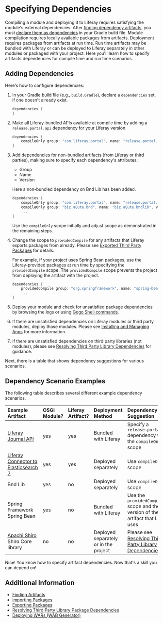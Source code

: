 # Specifying Dependencies

Compiling a module and deploying it to Liferay requires satisfying the module's external dependencies. After [finding dependency artifacts](../finding-artifacts.md), you must [declare them as dependencies](https://docs.gradle.org/current/userguide/declaring_dependencies.html) in your Gradle build file. Module compilation requires locally available packages from artifacts. Deployment requires packages from artifacts at run time. Run time artifacts may be bundled with Liferay or can be deployed to Liferay separately in other modules or packaged with your project. Here you'll learn how to specify artifacts dependencies for compile time and run time scenarios.

## Adding Dependencies

Here's how to configure dependencies:

1. In your Gradle build file (e.g., `build.Gradle`), declare a `dependencies` set, if one doesn't already exist.

    ```groovy
    dependencies {
    }
    ```

1. Make all Liferay-bundled APIs available at compile time by adding a `release.portal.api` dependency for your Liferay version.

    ```groovy
    dependencies {
        compileOnly group: "com.liferay.portal", name: "release.portal.api", version: "7.2.0"
    }
    ```

1. Add dependencies for non-bundled artifacts (from Liferay or third parties), making sure to specify each dependency's attributes:

    * Group
    * Name
    * Version

    Here a non-bundled dependency on Bnd Lib has been added.

    ```groovy
    dependencies {
        compileOnly group: "com.liferay.portal", name: "release.portal.api", version: "7.2.0"
        compileOnly group: "biz.aQute.bnd", name: "biz.aQute.bndlib", version: "3.5.0"
        ...
    }
    ```

    Use the `compileOnly` scope initially and adjust scope as demonstrated in the remaining steps.

1. Change the scope to `providedCompile` for any artifacts that Liferay exports packages from already. Please see [Exported Third Party Packages](../../reference/exported-third-party-packages.md) for details.

    For example, if your project uses Spring Bean packages, use the Liferay-provided packages at run time by specifying the `providedCompile` scope. The `providedCompile` scope prevents the project from deploying the artifact with the project.

    ```groovy
    dependencies {
        providedCompile group: "org.springframework", name: "spring-bean", version: "4.1.9"
        ...
    }
    ```

1. Deploy your module and check for unsatisfied package dependencies by browsing the logs or using [Gogo Shell commands](../using-the-gogo-shell.md).

1. If there are unsatisfied dependencies on Liferay modules or third party modules, deploy those modules. Please see [Installing and Managing Apps](../../../system-administration/installing-and-managing-apps/getting-started/installing-and-managing-apps.md) for more information.

1. If there are unsatisfied dependencies on third party libraries (not modules), please see [Resolving Third Party Library Dependencies](./resolving-third-party-library-dependencies.md) for guidance.

Next, there is a table that shows dependency suggestions for various scenarios.

## Dependency Scenario Examples

The following table describes several different example dependency scenarios.

| Example Artifact | OSGi Module? | Liferay Artifact? | Deployment Method | Dependency Suggestion |
| :--------------- | :---------- | :---------------- | :---------------- | :-------------- |
| [Liferay Journal API](https://docs.liferay.com/dxp/apps/journal/latest/javadocs/) | yes | yes | Bundled with Liferay | Specify a `release.portal.api` dependency with the `compileOnly` scope |
| [Liferay Connector to Elasticsearch 7](https://web.liferay.com/marketplace/-/mp/application/170390307) | yes | yes | Deployed separately | Use `compileOnly` scope |
| Bnd Lib | yes | no | Deployed separately | Use `compileOnly` scope |
| Spring Framework Spring Bean | yes | no  | Bundled with Liferay | Use the `providedCompile` scope and the version of the artifact that Liferay uses |
| [Apachi Shiro](https://shiro.apache.org/) Shiro Core library | no  | no  | Deployed separately or in the project | Please see [Resolving Third-Party Library Dependencies](./resolving-third-party-library-package-dependencies.md) |

Nice! You know how to specify artifact dependencies. Now that's a skill you can depend on!

## Additional Information

* [Finding Artifacts](./finding-artifacts.md)
* [Importing Packages](../importing-packages.md)
* [Exporting Packages](../exporting-packages.md)
* [Resolving Third Party Library Package Dependencies](./resolving-third-party-library-package-dependencies.md)
* [Deploying WARs \(WAB Generator\)](../../../developing-apps/reference/deploying-wars-wab-generator.md)